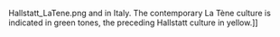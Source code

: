 Hallstatt_LaTene.png and in Italy. The contemporary La Tène culture is indicated in green tones, the preceding Hallstatt culture in yellow.]]

